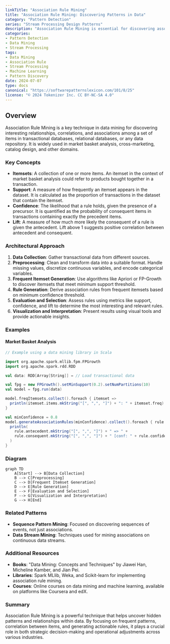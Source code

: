 ```yaml
---
linkTitle: "Association Rule Mining"
title: "Association Rule Mining: Discovering Patterns in Data"
category: "Pattern Detection"
series: "Stream Processing Design Patterns"
description: "Association Rule Mining is essential for discovering associations or correlations between events, helping businesses make informed decisions by identifying relationship patterns in transactional data."
categories:
- Pattern Detection
- Data Mining
- Stream Processing
tags:
- Data Mining
- Association Rule
- Stream Processing
- Machine Learning
- Pattern Discovery
date: 2024-07-07
type: docs
canonical: "https://softwarepatternslexicon.com/101/8/25"
license: "© 2024 Tokenizer Inc. CC BY-NC-SA 4.0"
---
```


## Overview

Association Rule Mining is a key technique in data mining for discovering interesting relationships, correlations, and associations among a set of items in transactional databases, relational databases, or any data repository. It is widely used in market basket analysis, cross-marketing, catalog design, and other domains.

### Key Concepts

- **Itemsets**: A collection of one or more items. An itemset in the context of market basket analysis could refer to products bought together in a transaction.
- **Support**: A measure of how frequently an itemset appears in the dataset. It is calculated as the proportion of transactions in the dataset that contain the itemset.
- **Confidence**: The likelihood that a rule holds, given the presence of a precursor. It is quantified as the probability of consequent items in transactions containing exactly the precedent items.
- **Lift**: A measure of how much more likely the consequent of a rule is given the antecedent. Lift above 1 suggests positive correlation between antecedent and consequent.

### Architectural Approach

1. **Data Collection**: Gather transactional data from different sources.
2. **Preprocessing**: Clean and transform data into a suitable format. Handle missing values, discretize continuous variables, and encode categorical variables.
3. **Frequent Itemset Generation**: Use algorithms like Apriori or FP-Growth to discover itemsets that meet minimum support threshold.
4. **Rule Generation**: Derive association rules from frequent itemsets based on minimum confidence threshold.
5. **Evaluation and Selection**: Assess rules using metrics like support, confidence, and lift to determine the most interesting and relevant rules.
6. **Visualization and Interpretation**: Present results using visual tools and provide actionable insights.

### Examples

#### Market Basket Analysis
```scala
// Example using a data mining library in Scala

import org.apache.spark.mllib.fpm.FPGrowth
import org.apache.spark.rdd.RDD

val data: RDD[Array[String]] = // Load transactional data

val fpg = new FPGrowth().setMinSupport(0.2).setNumPartitions(10)
val model = fpg.run(data)

model.freqItemsets.collect().foreach { itemset =>
  println(itemset.items.mkString("[", ",", "]") + ": " + itemset.freq)
}

val minConfidence = 0.8
model.generateAssociationRules(minConfidence).collect().foreach { rule =>
  println(
    rule.antecedent.mkString("[", ",", "]") + " => " +
    rule.consequent.mkString("[", ",", "]") + " [conf: " + rule.confidence + ", lift: " + rule.lift + "]"
  )
}
```

### Diagram

```mermaid
graph TD
    A[Start] --> B[Data Collection]
    B --> C[Preprocessing]
    C --> D[Frequent Itemset Generation]
    D --> E[Rule Generation]
    E --> F[Evaluation and Selection]
    F --> G[Visualization and Interpretation]
    G --> H[End]
```

### Related Patterns

- **Sequence Pattern Mining**: Focused on discovering sequences of events, not just associations.
- **Data Stream Mining**: Techniques used for mining associations on continuous data streams.

### Additional Resources

- **Books**: "Data Mining: Concepts and Techniques" by Jiawei Han, Micheline Kamber, and Jian Pei.
- **Libraries**: Spark MLlib, Weka, and Scikit-learn for implementing association rule mining.
- **Courses**: Online courses on data mining and machine learning, available on platforms like Coursera and edX.

### Summary

Association Rule Mining is a powerful technique that helps uncover hidden patterns and relationships within data. By focusing on frequent patterns, correlation between items, and generating actionable rules, it plays a crucial role in both strategic decision-making and operational adjustments across various industries.
